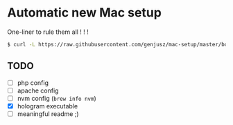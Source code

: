 # Automatic new Mac setup

One-liner to rule them all ! ! !

```bash
$ curl -L https://raw.githubusercontent.com/genjusz/mac-setup/master/bootstrap.sh | bash
```


## TODO

- [ ] php config
- [ ] apache config
- [ ] nvm config (`brew info nvm`)
- [x] hologram executable
- [ ] meaningful readme ;)
